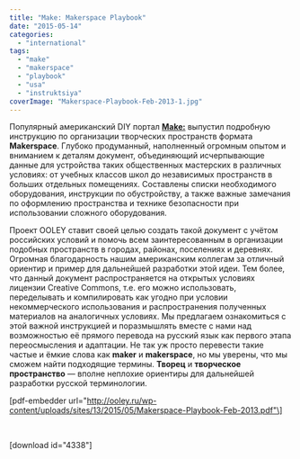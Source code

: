 ```yaml
---
title: "Make: Makerspace Playbook"
date: "2015-05-14"
categories: 
  - "international"
tags: 
  - "make"
  - "makerspace"
  - "playbook"
  - "usa"
  - "instruktsiya"
coverImage: "Makerspace-Playbook-Feb-2013-1.jpg"
---
```


Популярный американский DIY портал **[Make:](http://makezine.com/)** выпустил подробную инструкцию по организации творческих пространств формата **Makerspace**. Глубоко продуманный, наполненный огромным опытом и вниманием к деталям документ, объединяющий исчерпывающие данные для устройства таких общественных мастерских в различных условиях: от учебных классов школ до независимых пространств в больших отдельных помещениях. Составлены списки необходимого оборудования, инструкции по обустройству, а также важные замечания по оформлению пространства и технике безопасности при использовании сложного оборудования.

Проект OOLEY ставит своей целью создать такой документ с учётом российских условий и помочь всем заинтересованным в организации подобных пространств в городах, районах, поселениях и деревнях. Огромная благодарность нашим американским коллегам за отличный ориентир и пример для дальнейшей разработки этой идеи. Тем более, что данный документ распространяется на открытых условиях лицензии Creative Commons, т.е. его можно использовать, переделывать и компилировать как угодно при условии некоммерческого использования и распространения полученных материалов на аналогичных условиях. Мы предлагаем ознакомиться с этой важной инструкцией и поразмышлять вместе с нами над возможностью её прямого перевода на русский язык как первого этапа переосмысления и адаптации. Не так уж просто перевести такие частые и ёмкие слова как **maker** и **makerspace**, но мы уверены, что мы сможем найти подходящие термины. **Творец** и **творческое пространство** — вполне неплохие ориентиры для дальнейшей разработки русской терминологии.

\[pdf-embedder url="http://ooley.ru/wp-content/uploads/sites/13/2015/05/Makerspace-Playbook-Feb-2013.pdf"\]

 

\[download id="4338"\]

